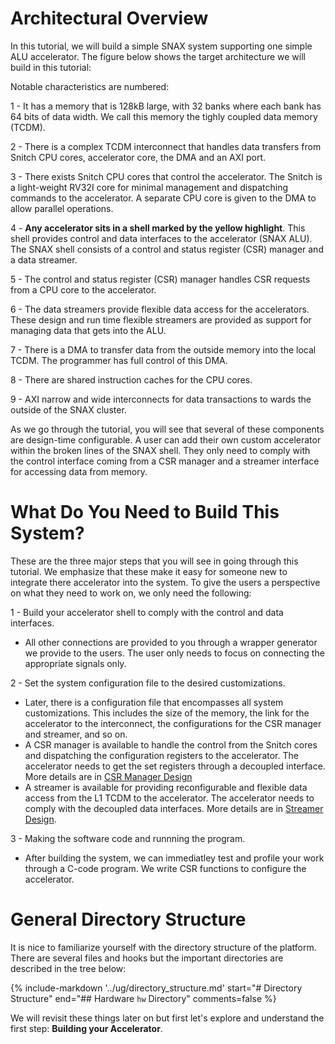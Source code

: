 # Architectural Overview

In this tutorial, we will build a simple SNAX system supporting one simple ALU accelerator. The figure below shows the target architecture we will build in this tutorial:

Notable characteristics are numbered:

1 - It has a memory that is 128kB large, with 32 banks where each bank has 64 bits of data width. We call this memory the tighly coupled data memory (TCDM).

2 - There is a complex TCDM interconnect that handles data transfers from Snitch CPU cores, accelerator core, the DMA and an AXI port.

3 - There exists Snitch CPU cores that control the accelerator. The Snitch is a light-weight RV32I core for minimal management and dispatching commands to the accelerator. A separate CPU core is given to the DMA to allow parallel operations.

4 - **Any accelerator sits in a shell marked by the yellow highlight**. This shell provides control and data interfaces to the accelerator (SNAX ALU). The SNAX shell consists of a control and status register (CSR) manager and a data streamer.

5 - The control and status register (CSR) manager handles CSR requests from a CPU core to the accelerator.

6 - The data streamers provide flexible data access for the accelerators. These design and run time flexible streamers are provided as support for managing data that gets into the ALU.

7 - There is a DMA to transfer data from the outside memory into the local TCDM. The programmer has full control of this DMA.

8 - There are shared instruction caches for the CPU cores.

9 - AXI narrow and wide interconnects for data transactions to wards the outside of the SNAX cluster.

As we go through the tutorial, you will see that several of these components are design-time configurable. A user can add their own custom accelerator within the broken lines of the SNAX shell. They only need to comply with the control interface coming from a CSR manager and a streamer interface for accessing data from memory.


# What Do You Need to Build This System?

These are the three major steps that you will see in going through this tutorial. We emphasize that these make it easy for someone new to integrate there accelerator into the system. To give the users a perspective on what they need to work on, we only need the following:

1 - Build your accelerator shell to comply with the control and data interfaces.

- All other connections are provided to you through a wrapper generator we provide to the users. The user only needs to focus on connecting the appropriate signals only.

2 - Set the system configuration file to the desired customizations.

- Later, there is a configuration file that encompasses all system customizations. This includes the size of the memory, the link for the accelerator to the interconnect, the configurations for the CSR manager and streamer, and so on.
- A CSR manager is available to handle the control from the Snitch cores and dispatching the configuration registers to the accelerator. The accelerator needs to get the set registers through a decoupled interface. More details are in [CSR Manager Design](./csrman_design.md)
- A streamer is available for providing reconfigurable and flexible data access from the L1 TCDM to the accelerator. The accelerator needs to comply with the decoupled data interfaces. More details are in [Streamer Design](./streamer_design.md).

3 - Making the software code and runnning the program.

- After building the system, we can immediatley test and profile your work through a C-code program. We write CSR functions to configure the accelerator.


# General Directory Structure

It is nice to familiarize yourself with the directory structure of the platform. There are several files and hooks but the important directories are described in the tree below:

{%
   include-markdown '../ug/directory_structure.md'
   start="# Directory Structure"
   end="## Hardware `hw` Directory"
   comments=false
%}

We will revisit these things later on but first let's explore and understand the first step: **Building your Accelerator**.
